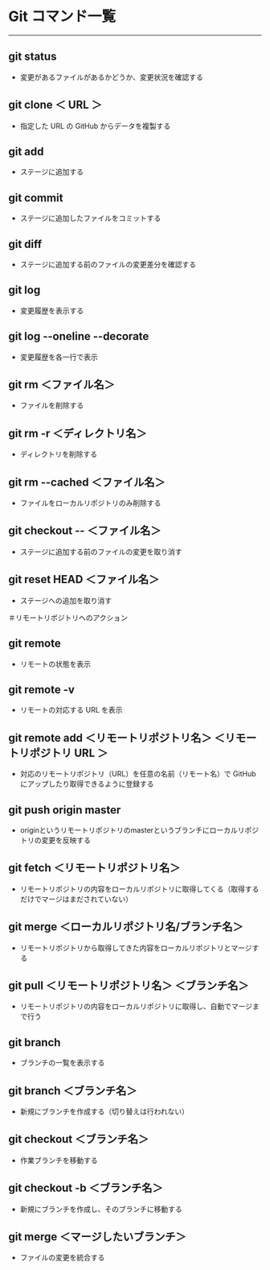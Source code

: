 # Git コマンド一覧

---

## git status

- 変更があるファイルがあるかどうか、変更状況を確認する

## git clone ＜ URL ＞

- 指定した URL の GitHub からデータを複製する

## git add

- ステージに追加する

## git commit

- ステージに追加したファイルをコミットする

## git diff

- ステージに追加する前のファイルの変更差分を確認する

## git log

- 変更履歴を表示する

## git log --oneline --decorate

- 変更履歴を各一行で表示

## git rm ＜ファイル名＞

- ファイルを削除する

## git rm -r ＜ディレクトリ名＞

- ディレクトリを削除する

## git rm --cached ＜ファイル名＞

- ファイルをローカルリポジトリのみ削除する

## git checkout -- ＜ファイル名＞

- ステージに追加する前のファイルの変更を取り消す

## git reset HEAD ＜ファイル名＞

- ステージへの追加を取り消す

＃リモートリポジトリへのアクション

## git remote

- リモートの状態を表示

## git remote -v

- リモートの対応する URL を表示

## git remote add ＜リモートリポジトリ名＞ ＜リモートリポジトリ URL ＞

- 対応のリモートリポジトリ（URL）を任意の名前（リモート名）で GitHub にアップしたり取得できるように登録する

## git push origin master

- originというリモートリポジトリのmasterというブランチにローカルリポジトリの変更を反映する

## git fetch ＜リモートリポジトリ名＞

- リモートリポジトリの内容をローカルリポジトリに取得してくる（取得するだけでマージはまだされていない）

## git merge ＜ローカルリポジトリ名/ブランチ名＞

- リモートリポジトリから取得してきた内容をローカルリポジトリとマージする

## git pull ＜リモートリポジトリ名＞ ＜ブランチ名＞

- リモートリポジトリの内容をローカルリポジトリに取得し、自動でマージまで行う

## git branch

- ブランチの一覧を表示する

## git branch ＜ブランチ名＞

- 新規にブランチを作成する（切り替えは行われない）

## git checkout ＜ブランチ名＞

- 作業ブランチを移動する

## git checkout -b ＜ブランチ名＞

- 新規にブランチを作成し、そのブランチに移動する

## git merge ＜マージしたいブランチ＞

- ファイルの変更を統合する
